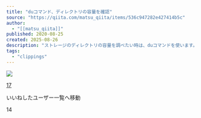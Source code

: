 ```yaml
---
title: "duコマンド、ディレクトリの容量を確認"
source: "https://qiita.com/matsu_qiita/items/536c947282e427414b5c"
author:
  - "[[matsu_qiita]]"
published: 2020-08-25
created: 2025-08-26
description: "ストレージのディレクトリの容量を調べたい時は、duコマンドを使います。 $ du -h hogedir/hogedir2 上のコマンドは、hogedir/hogedir2ディレクトリ下にある全てのサブディレクトリ毎（全ての階層）の容量を表示してくれます。 -hオプション..."
tags:
  - "clippings"
---
```

![](https://relay-dsp.ad-m.asia/dmp/sync/bizmatrix?pid=c3ed207b574cf11376&d=x18o8hduaj&uid=)

[17](https://qiita.com/matsu_qiita/items/536c947282e427414b5c/likers)

いいねしたユーザー一覧へ移動

14
